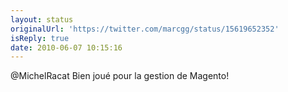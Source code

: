 ```yaml
---
layout: status
originalUrl: 'https://twitter.com/marcgg/status/15619652352'
isReply: true
date: 2010-06-07 10:15:16
---
```


@MichelRacat Bien joué pour la gestion de Magento!
